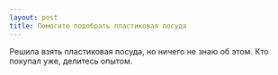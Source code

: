 ```yaml
---
layout: post 
title: Помогите подобрать пластиковая посуда 
--- 
```

Решила взять пластиковая посуда, но ничего не знаю об этом. Кто покупал уже, делитесь опытом.